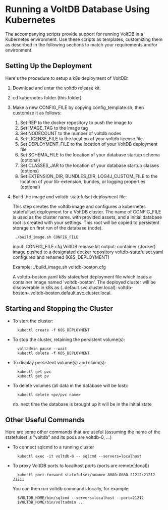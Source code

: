 [comment]: # (This file is part of VoltDB.)
[comment]: # (Copyright © 2008-2018 VoltDB Inc.)

# Running a VoltDB Database Using Kubernetes

The accompanying scripts provide support for running VoltDB in a Kubernetes environment.
Use these scripts as templates, customizing them as described in the following sections
to match your requirements and/or environment.

## Setting Up the Deployment

Here's the procedure to setup a k8s deployment of VoltDB:

1. Download and untar the voltdb release kit.

2. cd kubernetes folder (this folder)

3. Make a new CONFIG_FILE by copying config_template.sh, then customize it as follows:

    1. Set REP to the docker repository to push the image to
    2. Set IMAGE_TAG to the image tag
    3. Set NODECOUNT to the number of voltdb nodes
    4. Set LICENSE_FILE to the location of your voltdb license file
    5. Set DEPLOYMENT_FILE to the location of your VoltDB deployment file
    6. Set SCHEMA_FILE to the location of your database startup schema (optional)
    7. Set CLASSES_JAR to the location of your database startup classes (options)
    8. Set EXTENSION_DIR, BUNDLES_DIR, LOG4J_CUSTOM_FILE  to the location of your lib-extension, bundes, or logging properties (optional)

4. Build the image and voltdb-statefulset deployment file:

    This step creates the voltdb image and configures a kubernetes statefullset deployment
    for a VoltDB cluster. The name of CONFIG_FILE is used as the cluster name.
    with provided assets, and a initial database root is created with your settings.
    This root will be copied to persistent storage on first run of the database (node).

        ./build_image.sh CONFIG_FILE

    input: CONFIG_FILE.cfg
           VoltDB release kit
    output: container (docker) image pushed to a designated docker repository
            voltdb-statefulset.yaml configured and renamed (K8S_DEPLOYMENT)

    Example: ./build_image.sh voltdb-boston.cfg

    A voltdb-boston.yaml k8s stateufset deployment file which loads a container image named 'voltdb-boston'.
    The deployed cluster will be discoverable in k8s as (<pod>.<service>.default.svc.cluster.local):
        voltdb-boston-<n>.voltdb-boston.default.svc.cluster.local.

## Starting and Stopping the Cluster

* To start the cluster:

        kubectl create -f K8S_DEPLOYMENT

* To stop the cluster, retaining the persistent volume(s):

        voltadmin pause --wait
        kubectl delete -f K8S_DEPLOYMENT

* To display persistent volume(s) and claim(s):

        kubectl get pvc
        kubectl get pv

* To delete volumes (all data in the database will be lost):

        kubectl delete <pv/pvc name>

    nb. next time the database is brought up it will be in the initial state

## Other Useful Commands

Here are some other commands that are useful (assuming the name of the statefulset is "voltdb" and its pods are voltdb-0, ...)

* To connect sqlcmd to a running cluster

        kubectl exec -it voltdb-0 -- sqlcmd --servers=localhost

* To proxy VoltDB ports to localhost ports (ports are remote[:local])

        kubectl port-forward statefulset/<name> 8080:8080 21212:21212 21211

   You can then run voltdb commands locally, for example:

        $VOLTDB_HOME/bin/sqlcmd --servers=localhost --port=21212
        $VOLTDB_HOME/bin/voltadmin ...
